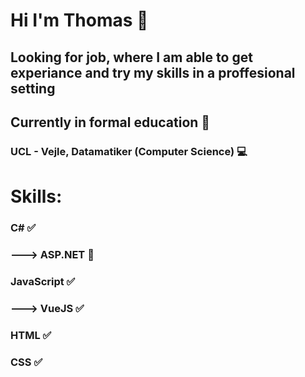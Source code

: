 # Hi I'm Thomas 👋
## Looking for job, where I am able to get experiance and try my skills in a proffesional setting

## Currently in formal education 🏫
### UCL - Vejle, Datamatiker (Computer Science) 💻

# Skills:
### C# ✅
###     ---> ASP.NET 🤔
### JavaScript ✅
###     ---> VueJS ✅
### HTML ✅
### CSS ✅
